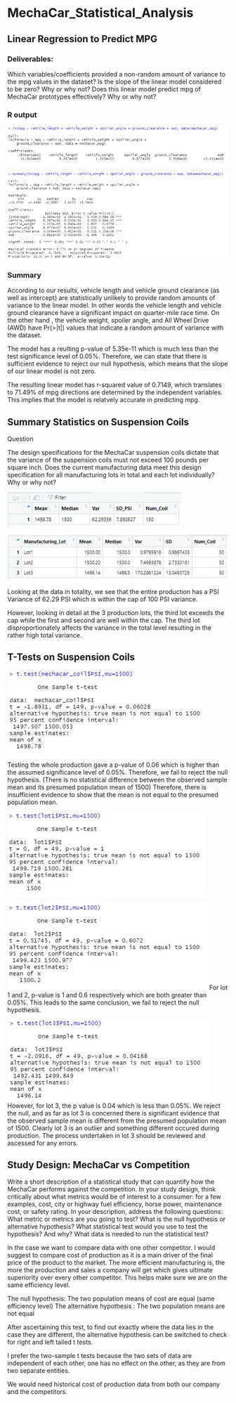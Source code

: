# MechaCar_Statistical_Analysis

## Linear Regression to Predict MPG

### Deliverables:
Which variables/coefficients provided a non-random amount of variance to the mpg values in the dataset?
Is the slope of the linear model considered to be zero? Why or why not?
Does this linear model predict mpg of MechaCar prototypes effectively? Why or why not?

### R output
![Alt Text](https://github.com/Nehemiahmageto/MechaCar_Statistical_Analysis/blob/main/pictures/lm.JPG)

![Alt Text](https://github.com/Nehemiahmageto/MechaCar_Statistical_Analysis/blob/main/pictures/summary%20lm.JPG)

### Summary

According to our results, vehicle length and vehicle ground clearance (as well as intercept) are statistically unlikely to provide random amounts of variance to the linear model. In other words the vehicle length and vehicle ground clearance have a significant impact on quarter-mile race time.
On the other hand , the vehicle weight, spoiler angle, and All Wheel Drive (AWD) have Pr(>|t|) values that indicate a random amount of variance with the dataset.

The model has a reulting p-value of 5.35e-11 which is much less than the test significance level of 0.05%.
Therefore, we can state that there is sufficient evidence to reject our null hypothesis, which means that the slope of our linear model is not zero.

The resulting linear model has r-squared value of 0.7149, which translates to 71.49% of mpg directions are determined by the independent variables.
This implies that the model is relatvely accurate in predicting mpg.

## Summary Statistics on Suspension Coils

Question

The design specifications for the MechaCar suspension coils dictate that the variance of the suspension coils must not exceed 100 pounds per square inch. Does the current manufacturing data meet this design specification for all manufacturing lots in total and each lot individually? Why or why not?

![Alt Text](https://github.com/Nehemiahmageto/MechaCar_Statistical_Analysis/blob/main/pictures/total%20summary.JPG)

![Alt Text](https://github.com/Nehemiahmageto/MechaCar_Statistical_Analysis/blob/main/pictures/lot%20summary.JPG)

Looking at the data in totality, we see that the entire production has a PSI Variance of 62.29 PSI which is within the cap of 100 PSI variance.

However, looking in detail at the 3 production lots, the third lot exceeds the cap while the first and second are well within the cap.
The third lot disproportionately affects the variance in the total level resulting in the rather high total variance.

## T-Tests on Suspension Coils
![Alt Text](https://github.com/Nehemiahmageto/MechaCar_Statistical_Analysis/blob/main/pictures/t%20test.JPG)

Testing the whole production gave a p-value of 0.06 which is higher than the assumed significance level of 0.05%.
Therefore, we fail to reject the null hypothesis. (There is no statistical difference between the observed sample mean and its presumed population mean of 1500)
Therefore, there is insufficient evidence to show that the mean is not equal to the presumed population mean.

![Alt Text](https://github.com/Nehemiahmageto/MechaCar_Statistical_Analysis/blob/main/pictures/t%20test%20lot%201.JPG)

![Alt Text](https://github.com/Nehemiahmageto/MechaCar_Statistical_Analysis/blob/main/pictures/t%20test%20lot%202.JPG)
For lot 1 and 2, p-value is 1 and 0.6 respectively which are both greater than 0.05%.
This leads to the same conclusion, we fail to reject the null hypothesis.

![Alt Text](https://github.com/Nehemiahmageto/MechaCar_Statistical_Analysis/blob/main/pictures/t%20test%20lot%203.JPG)
However, for lot 3, the p value is 0.04 which is less than 0.05%.
We reject the null, and as far as lot 3 is concerned there is significant evidence that the observed sample mean is different from the presumed population mean of 1500.
Clearly lot 3 is an outlier and something different occured during production. The process undertaken in lot 3 should be reviewed and ascessed for any errors.

## Study Design: MechaCar vs Competition

Write a short description of a statistical study that can quantify how the MechaCar performs against the competition. In your study design, think critically about what metrics would be of interest to a consumer: for a few examples, cost, city or highway fuel efficiency, horse power, maintenance cost, or safety rating.
In your description, address the following questions:
What metric or metrics are you going to test?
What is the null hypothesis or alternative hypothesis?
What statistical test would you use to test the hypothesis? And why?
What data is needed to run the statistical test?

In the case we want to compare data with one other competitor.
I would suggest to compare cost of production as it is a main driver of the final price of the product to the market. The more efficient manufacturing is, the more the production and sales a company will get which gives ultimate superiority over every other competitor. This helps make sure we are on the same efficiency level.

The null hypothesis:          The two population means of cost are equal (same efficiency level)
The alternative hypothesis :  The two population means are not equal

After ascertaining this test, to find out exactly where the data lies in the case they are different, the alternative hypothesis can be switched to check for right and left tailed t tests.

I prefer the two-sample t tests because the two sets of data are independent of each other, one has no effect on the other, as they are from two separate entities.

We would need historical cost of production data from both our company and the competitors.
